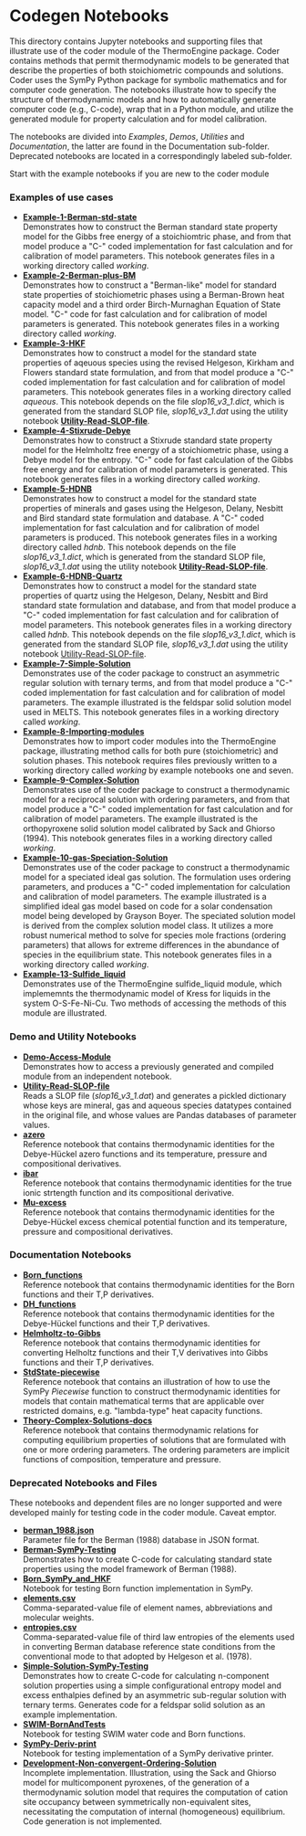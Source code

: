 # Codegen Notebooks

This directory contains Jupyter notebooks and supporting files that illustrate use of the coder module of the ThermoEngine package.  Coder contains methods that permit thermodynamic models to be generated that describe the properties of both stoichiometric compounds and solutions.  Coder uses the SymPy Python package for symbolic mathematics and for computer code generation.  The notebooks illustrate how to specify the structure of thermodynamic models and how to automatically generate computer code (e.g., C-code), wrap that in a Python module, and utilize the generated module for property calculation and for model calibration. 

The notebooks are divided into *Examples*, *Demos*, *Utilities* and *Documentation*, the latter are found in the Documentation sub-folder. Deprecated notebooks are located in a correspondingly labeled sub-folder. 

Start with the example notebooks if you are new to the coder module

### Examples of use cases

- [**Example-1-Berman-std-state**](./Example-1-Berman-std-state.ipynb)  
Demonstrates how to construct the Berman standard state property model for the Gibbs free energy of a stoichiomtric phase, and from that model produce a "C-" coded implementation for fast calculation and for calibration of model parameters. This notebook generates files in a working directory called *working*.
- [**Example-2-Berman-plus-BM**](./Example-2-Berman-plus-BM.ipynb)   
Demonstrates how to construct a "Berman-like" model for standard state properties of stoichiometric phases using a Berman-Brown heat capacity model and a third order Birch-Murnaghan Equation of State model. "C-" code for fast calculation and for calibration of model parameters is generated. This notebook generates files in a working directory called *working*.
- [**Example-3-HKF**](./Example-3-HKF.ipynb)   
Demonstrates how to construct a model for the standard state properties of aqeuous species using the revised Helgeson, Kirkham and Flowers standard state formulation, and from that model produce a "C-" coded implementation for fast calculation and for calibration of model parameters.  This notebook generates files in a working directory called *aqueous*. This notebook depends on the file *slop16_v3_1.dict*, which is generated from the standard SLOP file, *slop16_v3_1.dat* using the utility notebook [**Utility-Read-SLOP-file**](./Utility-Read-SLOP-file.ipynb).
- [**Example-4-Stixrude-Debye**](./Example-4-Stixrude-Debye.ipynb)   
Demonstrates how to construct a Stixrude standard state property model for the Helmholtz free energy of a stoichiometric phase, using a Debye model for the entropy.  "C-" code for fast calculation of the Gibbs free energy and for calibration of model parameters is generated. This notebook generates files in a working directory called *working*.
- [**Example-5-HDNB**](./Example-5-HDNB.ipynb)   
Demonstrates how to construct a model for the standard state properties of minerals and gases using the Helgeson, Delany, Nesbitt and Bird standard state formulation and database.  A "C-" coded implementation for fast calculation and for calibration of model parameters is produced.  This notebook generates files in a working directory called *hdnb*. This notebook depends on the file *slop16_v3_1.dict*, which is generated from the standard SLOP file, *slop16_v3_1.dat* using the utility notebook [**Utility-Read-SLOP-file**](./Utility-Read-SLOP-file.ipynb).
- [**Example-6-HDNB-Quartz**](./Example-6-HDNB-Quartz.ipynb)   
Demonstrates how to construct a model for the standard state properties of quartz using the Helgeson, Delany, Nesbitt and Bird standard state formulation and database, and from that model produce a "C-" coded implementation for fast calculation and for calibration of model parameters.  This notebook generates files in a working directory called *hdnb*. This notebook depends on the file *slop16_v3_1.dict*, which is generated from the standard SLOP file, *slop16_v3_1.dat* using the utility notebook [Utility-Read-SLOP-file](./Utility-Read-SLOP-file.ipynb).
- [**Example-7-Simple-Solution**](./Example-7-Simple-Solution.ipynb)  
Demonstrates use of the coder package to construct an asymmetric regular solution with ternary terms, and from that model produce a "C-" coded implementation for fast calculation and for calibration of model parameters. The example illustrated is the feldspar solid solution model used in MELTS. This notebook generates files in a working directory called *working*.
- [**Example-8-Importing-modules**](./Example-8-Importing-modules.ipynb)  
Demonstrates how to import coder modules into the ThermoEngine package, illustrating method calls for both pure (stoichiometric) and solution phases.  This notebook requires files previously written to a working directory called *working* by example notebooks one and seven. 
- [**Example-9-Complex-Solution**](./Example-9-Complex-Solution.ipynb)  
Demonstrates use of the coder package to construct a thermodynamic model for a reciprocal solution with ordering parameters, and from that model produce a "C-" coded implementation for fast calculation and for calibration of model parameters. The example illustrated is the orthopyroxene solid solution model calibrated by Sack and Ghiorso (1994). This notebook generates files in a working directory called *working*. 
- [**Example-10-gas-Speciation-Solution**](./Example-10-gas-Speciation-Solution.ipynb)  
Demonstrates use of the coder package to construct a thermodynamic model for a speciated ideal gas solution.  The formulation uses ordering parameters, and produces a "C-" coded implementation for calculation and calibration of model parameters. The example illustrated is a simplified ideal gas model based on code for a solar condensation model being developed by Grayson Boyer.  The speciated solution model is derived from the complex solution model class. It utilizes a more robust numerical method to solve for species mole fractions (ordering parameters) that allows for extreme differences in the abundance of species in the equilibrium state.  This notebook generates files in a working directory called *working*.  
- [**Example-13-Sulfide_liquid**](./Example-13-Sulfide_liquid.ipynb)  
Demonstrates use of the ThermoEngine sulfide_liquid module, which implememnts the thermodynamic model of Kress for liquids in the system O-S-Fe-Ni-Cu. Two methods of accessing the methods of this module are illustrated. 
### Demo and Utility Notebooks
- [**Demo-Access-Module**](./Demo-Access-Module.ipynb)  
Demonstrates how to access a previously generated and compiled module from an independent notebook.
- [**Utility-Read-SLOP-file**](./Utility-Read-SLOP-file.ipynb)  
Reads a SLOP file (*slop16_v3_1.dat*) and generates a pickled dictionary whose keys are mineral, gas and aqueous species datatypes contained in the original file, and whose values are Pandas databases of parameter values.
- [**azero**](./azero.ipynb)   
Reference notebook that contains thermodynamic identities for the Debye-Hückel azero functions and its temperature, pressure and compositional derivatives.
- [**ibar**](./ibar.ipynb)   
Reference notebook that contains thermodynamic identities for the true ionic strtength function and its compositional derivative.
- [**Mu-excess**](./Mu-excess.ipynb)   
Reference notebook that contains thermodynamic identities for the Debye-Hückel excess chemical potential function and its temperature, pressure and compositional derivatives.

### Documentation Notebooks
- [**Born_functions**](./Documentation/Born_functions.ipynb)   
Reference notebook that contains thermodynamic identities for the Born functions and their T,P derivatives.
- [**DH_functions**](./Documentation/DH_functions.ipynb)   
Reference notebook that contains thermodynamic identities for the Debye-Hückel functions and their T,P derivatives.
- [**Helmholtz-to-Gibbs**](./Documentation/Helmholtz-to-Gibbs.ipynb)   
Reference notebook that contains thermodynamic identities for converting Helholtz functions and their T,V derivatives into Gibbs functions and their T,P derivatives.
- [**StdState-piecewise**](./Documentation/StdState-piecewise.ipynb)   
Reference notebook that contains an illustration of how to use the SymPy *Piecewise* function to construct thermodynamic identities for models that contain mathematical terms that are applicable over restricted domains, e.g. "lambda-type" heat capacity functions.
- [**Theory-Complex-Solutions-docs**](./Documentation/Theory-Complex-Solutions-docs.ipynb)   
Reference notebook that contains thermodynamic relations for computing equilibrium properties of solutions that are formulated with one or more ordering parameters.  The ordering parameters are implicit functions of composition, temperature and pressure.

### Deprecated Notebooks and Files

These notebooks and dependent files are no longer supported and were developed mainly for testing code in the coder module. Caveat emptor.  

- [**berman_1988.json**](./Deprecated/berman_1988.json)  
Parameter file for the Berman (1988) database in JSON format.
- [**Berman-SymPy-Testing**](./Deprecated/Berman-SymPy-Testing.ipynb)  
Demonstrates how to create C-code for calculating standard state properties using the model framework of Berman (1988).
- [**Born_SymPy_and_HKF**](./Deprecated/Born_SymPy_and_HKF.ipynb)  
Notebook for testing Born function implementation in SymPy.
- [**elements.csv**](./Deprecated/elements.csv)  
Comma-separated-value file of element names, abbreviations and molecular weights.
- [**entropies.csv**](./Deprecated/entropies.csv)  
Comma-separated-value file of third law entropies of the elements used in converting Berman database reference state conditions from the conventional mode to that adopted by Helgeson et al. (1978). 
- [**Simple-Solution-SymPy-Testing**](#simsol)  
Demonstrates how to create C-code for calculating n-component solution properties using a simple configurational entropy model and excess enthalpies defined by an asymmetric sub-regular solution with ternary terms. Generates code for a feldspar solid solution as an example implementation.
- [**SWIM-BornAndTests**](./Deprecated/SWIM-BornAndTests.ipynb)  
Notebook for testing SWIM water code and Born functions.
- [**SymPy-Deriv-print**](./Deprecated/SymPy-Deriv-print.ipynb)  
Notebook for testing implementation of a SymPy derivative printer.
- [**Development-Non-convergent-Ordering-Solution**](./Development-Non-convergent-Ordering-Solution.ipynb)  
Incomplete implementation.  Illustration, using the Sack and Ghiorso model for multicomponent pyroxenes, of the generation of a thermodynamic solution model that requires the computation of cation site occupancy between symmetrically non-equivalent sites, necessitating the computation of internal (homogeneous) equilibrium.  Code generation is not implemented.

